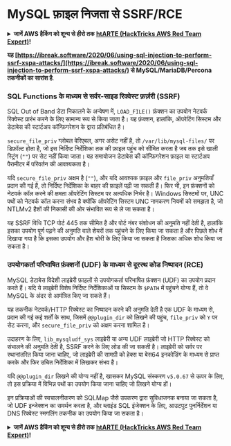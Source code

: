 # MySQL फ़ाइल निजता से SSRF/RCE

<details>

<summary><strong>जानें AWS हैकिंग को शून्य से हीरो तक</strong> <a href="https://training.hacktricks.xyz/courses/arte"><strong>htARTE (HackTricks AWS Red Team Expert)</strong></a><strong>!</strong></summary>

HackTricks का समर्थन करने के अन्य तरीके:

* अगर आप चाहते हैं कि आपकी **कंपनी HackTricks में विज्ञापित हो** या **HackTricks को PDF में डाउनलोड करें** तो [**सब्सक्रिप्शन प्लान्स देखें**](https://github.com/sponsors/carlospolop)!
* प्राप्त करें [**आधिकारिक PEASS और HackTricks स्वैग**](https://peass.creator-spring.com)
* खोजें [**The PEASS Family**](https://opensea.io/collection/the-peass-family), हमारा विशेष [**NFTs**](https://opensea.io/collection/the-peass-family) संग्रह
* **शामिल हों** 💬 [**डिस्कॉर्ड समूह**](https://discord.gg/hRep4RUj7f) या [**टेलीग्राम समूह**](https://t.me/peass) या हमें **ट्विटर** पर **फ़ॉलो** करें 🐦 [**@carlospolopm**](https://twitter.com/hacktricks_live)**.**
* **अपने हैकिंग ट्रिक्स साझा करें** द्वारा PRs सबमिट करके [**HackTricks**](https://github.com/carlospolop/hacktricks) और [**HackTricks Cloud**](https://github.com/carlospolop/hacktricks-cloud) github repos में।

</details>

**यह [https://ibreak.software/2020/06/using-sql-injection-to-perform-ssrf-xspa-attacks/](https://ibreak.software/2020/06/using-sql-injection-to-perform-ssrf-xspa-attacks/) से MySQL/MariaDB/Percona तकनीकों का सारांश है**.

### SQL Functions के माध्यम से सर्वर-साइड रिक्वेस्ट फ़र्ज़री (SSRF)

SQL Out of Band डेटा निकालने के अन्वेषण में, `LOAD_FILE()` फ़ंक्शन का उपयोग नेटवर्क रिक्वेस्ट प्रारंभ करने के लिए सामान्य रूप से किया जाता है। यह फ़ंक्शन, हालांकि, ऑपरेटिंग सिस्टम और डेटाबेस की स्टार्टअप कॉन्फ़िगरेशन के द्वारा प्रतिबंधित है।

`secure_file_priv` ग्लोबल वेरिएबल, अगर असेट नहीं है, तो `/var/lib/mysql-files/` पर डिफ़ॉल्ट होता है, जो इस निर्दिष्ट निर्देशिका तक की फ़ाइल पहुंच को सीमित करता है जब तक इसे खाली स्ट्रिंग (`""`) पर सेट नहीं किया जाता। यह समायोजन डेटाबेस की कॉन्फ़िगरेशन फ़ाइल या स्टार्टअप पैरामीटर में परिवर्तन की आवश्यकता है।

यदि `secure_file_priv` अक्षम है (`""`), और यदि आवश्यक फ़ाइल और `file_priv` अनुमतियाँ प्रदान की गई हैं, तो निर्दिष्ट निर्देशिका के बाहर की फ़ाइलें पढ़ी जा सकती हैं। फिर भी, इन फ़ंक्शनों को नेटवर्क कॉल करने की क्षमता ऑपरेटिंग सिस्टम पर अत्यधिक निर्भर है। Windows सिस्टमों पर, UNC पथों को नेटवर्क कॉल करना संभव है क्योंकि ऑपरेटिंग सिस्टम UNC नामकरण नियमों को समझता है, जो NTLMv2 हैशों की निकासी की ओर संभावित रूप से ले जा सकता है।

यह SSRF विधि TCP पोर्ट 445 तक सीमित है और पोर्ट नंबर संशोधन की अनुमति नहीं देती है, हालांकि इसका उपयोग पूर्ण पढ़ने की अनुमति वाले शेयरों तक पहुंचने के लिए किया जा सकता है और पिछले शोध में दिखाया गया है कि इसका उपयोग और हैश चोरी के लिए किया जा सकता है जिसका अधिक शोध किया जा सकता है।

### उपयोगकर्ता परिभाषित फ़ंक्शनों (UDF) के माध्यम से दूरस्थ कोड निष्पादन (RCE)

MySQL डेटाबेस विदेशी लाइब्रेरी फ़ाइलों से उपयोगकर्ता परिभाषित फ़ंक्शन (UDF) का उपयोग प्रदान करते हैं। यदि ये लाइब्रेरी विशेष निर्दिष्ट निर्देशिकाओं या सिस्टम के `$PATH` में पहुंचने योग्य हैं, तो वे MySQL के अंदर से आमंत्रित किए जा सकते हैं।

यह तकनीक नेटवर्क/HTTP रिक्वेस्ट का निष्पादन करने की अनुमति देती है एक UDF के माध्यम से, प्रदान की गई कई शर्तों के साथ, जिसमें `@@plugin_dir` को लिखने की पहुंच, `file_priv` को `Y` पर सेट करना, और `secure_file_priv` को अक्षम करना शामिल है।

उदाहरण के लिए, `lib_mysqludf_sys` लाइब्रेरी या अन्य UDF लाइब्रेरी जो HTTP रिक्वेस्ट को संभालने की अनुमति देती है, SSRF करने के लिए लोड की जा सकती है। लाइब्रेरी को सर्वर पर स्थानांतरित किया जाना चाहिए, जो लाइब्रेरी की सामग्री को हेक्स या बेस64 इनकोडिंग के माध्यम से प्राप्त करके और फिर उचित निर्देशिका में लिखकर संभव है।

यदि `@@plugin_dir` लिखने की योग्य नहीं है, खासकर MySQL संस्करण `v5.0.67` से ऊपर के लिए, तो इस प्रक्रिया में विभिन्न पथों का उपयोग किया जाना चाहिए जो लिखने योग्य हों।

इन प्रक्रियाओं की स्वचालनीकरण को SQLMap जैसे उपकरण द्वारा सुविधाजनक बनाया जा सकता है, जो UDF इन्जेक्शन का समर्थन करता है, और ब्लाइंड SQL इंजेक्शन के लिए, आउटपुट पुनर्निर्देशन या DNS रिक्वेस्ट स्मगलिंग तकनीक का उपयोग किया जा सकता है।

<details>

<summary><strong>जानें AWS हैकिंग को शून्य से हीरो तक</strong> <a href="https://training.hacktricks.xyz/courses/arte"><strong>htARTE (HackTricks AWS Red Team Expert)</strong></a><strong>!</strong></summary>

HackTricks का समर्थन करने के अन्य तरीके:

* अगर आप चाहते हैं कि आपकी **कंपनी HackTricks में विज्ञापित हो** या **HackTricks को PDF में डाउनलोड करें** तो [**सब्सक्रिप्शन प्लान्स देखें**](https://github.com/sponsors/carlospolop)!
* प्राप्त करें [**आधिकारिक PEASS और HackTricks स्वैग**](https://peass.creator-spring.com)
* खोजें [**The PEASS Family**](https://opensea.io/collection/the-peass-family), हमारा विशेष [**NFTs**](https://opensea.io/collection/the-peass-family) संग्रह
* **शामिल हों** 💬 [**डिस्कॉर्ड समूह**](https://discord.gg/hRep4RUj7f) या [**टेलीग्राम समूह**](https://t.me/peass) या हमें **ट्विटर** पर **फ़ॉलो** करें 🐦 [**@carlospolopm**](https://twitter.com/hacktricks_live)**.**
* **अपने हैकिंग ट्रिक्स साझा करें** द्वारा PRs सबमिट करके [**HackTricks**](https://github.com/carlospolop/hacktricks) और [**HackTricks Cloud**](https://github.com/carlospolop/hacktricks-cloud) github repos में।

</details>
